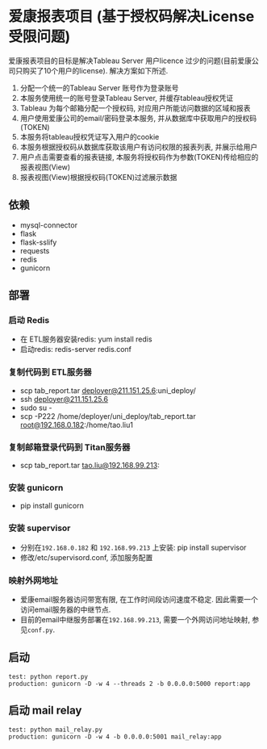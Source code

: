 # 爱康报表项目 (基于授权码解决License受限问题)

爱康报表项目的目标是解决Tableau Server 用户licence 过少的问题(目前爱康公司只购买了10个用户的license). 
解决方案如下所述.

1. 分配一个统一的Tableau Server 账号作为登录账号
2. 本服务使用统一的账号登录Tableau Server, 并缓存tableau授权凭证
3. Tableau 为每个邮箱分配一个授权码, 对应用户所能访问数据的区域和报表
4. 用户使用爱康公司的email/密码登录本服务, 并从数据库中获取用户的授权码(TOKEN)
5. 本服务将tableau授权凭证写入用户的cookie
6. 本服务根据授权码从数据库获取该用户有访问权限的报表列表, 并展示给用户
7. 用户点击需要查看的报表链接, 本服务将授权码作为参数(TOKEN)传给相应的报表视图(View)
8. 报表视图(View)根据授权码(TOKEN)过滤展示数据


## 依赖
* mysql-connector
* flask
* flask-sslify
* requests
* redis
* gunicorn


## 部署

### 启动 Redis
* 在 ETL服务器安装redis: yum install redis
* 启动redis: redis-server redis.conf

### 复制代码到 ETL服务器
* scp tab_report.tar deployer@211.151.25.6:uni_deploy/
* ssh deployer@211.151.25.6
* sudo su -
* scp -P222 /home/deployer/uni_deploy/tab_report.tar root@192.168.0.182:/home/tao.liu1

### 复制邮箱登录代码到 Titan服务器
* scp tab_report.tar tao.liu@192.168.99.213:

### 安装 gunicorn
* pip install gunicorn

### 安装 supervisor
- 分别在`192.168.0.182` 和 `192.168.99.213` 上安装: pip install supervisor
- 修改/etc/supervisord.conf, 添加服务配置

### 映射外网地址
- 爱康email服务器访问带宽有限, 在工作时间段访问速度不稳定. 因此需要一个访问email服务器的中继节点.
- 目前的email中继服务部署在`192.168.99.213`, 需要一个外网访问地址映射, 参见`conf.py`.

## 启动
```
test: python report.py
production: gunicorn -D -w 4 --threads 2 -b 0.0.0.0:5000 report:app
```

## 启动 mail relay
```
test: python mail_relay.py
production: gunicorn -D -w 4 -b 0.0.0.0:5001 mail_relay:app
```
